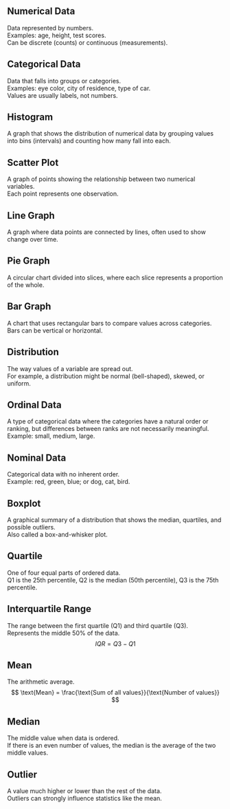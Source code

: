 ## Numerical Data
Data represented by numbers.  
Examples: age, height, test scores.  
Can be discrete (counts) or continuous (measurements).

## Categorical Data
Data that falls into groups or categories.  
Examples: eye color, city of residence, type of car.  
Values are usually labels, not numbers.

## Histogram
A graph that shows the distribution of numerical data by grouping values into bins (intervals) and counting how many fall into each.  

## Scatter Plot
A graph of points showing the relationship between two numerical variables.  
Each point represents one observation.  

## Line Graph
A graph where data points are connected by lines, often used to show change over time.

## Pie Graph
A circular chart divided into slices, where each slice represents a proportion of the whole.  

## Bar Graph
A chart that uses rectangular bars to compare values across categories. Bars can be vertical or horizontal.  

## Distribution
The way values of a variable are spread out.  
For example, a distribution might be normal (bell-shaped), skewed, or uniform.

## Ordinal Data
A type of categorical data where the categories have a natural order or ranking, but differences between ranks are not necessarily meaningful.  
Example: small, medium, large.

## Nominal Data
Categorical data with no inherent order.  
Example: red, green, blue; or dog, cat, bird.

## Boxplot
A graphical summary of a distribution that shows the median, quartiles, and possible outliers.  
Also called a box-and-whisker plot.

## Quartile
One of four equal parts of ordered data.  
Q1 is the 25th percentile, Q2 is the median (50th percentile), Q3 is the 75th percentile.

## Interquartile Range
The range between the first quartile (Q1) and third quartile (Q3).  
Represents the middle 50% of the data.  
$$
IQR = Q3 - Q1
$$

## Mean
The arithmetic average.  
$$
\text{Mean} = \frac{\text{Sum of all values}}{\text{Number of values}}
$$

## Median
The middle value when data is ordered.  
If there is an even number of values, the median is the average of the two middle values.

## Outlier
A value much higher or lower than the rest of the data.  
Outliers can strongly influence statistics like the mean.
